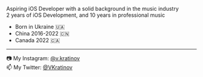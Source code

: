Aspiring iOS Developer with a solid background in the music industry <br>
2 years of iOS Development, and 10 years in professional music <br>

- Born in Ukraine 🇺🇦 <br>
- China 2016-2022 🇨🇳 <br>
- Canada 2022 🇨🇦 <br>

---

📷 My Instagram: [@v.kratinov](https://www.instagram.com/v.kratinov/) <br>
📫 My Twitter: [@VKratinov](https://twitter.com/VKratinov) <br>

<!---
vladimirkratinov/vladimirkratinov is a ✨ special ✨ repository because its `README.md` (this file) appears on your GitHub profile.
You can click the Preview link to take a look at your changes.
--->
